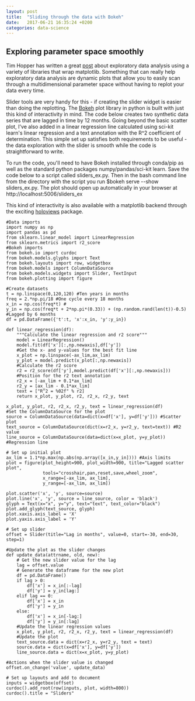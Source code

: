 ```yaml
---
layout: post
title:  "Sliding through the data with Bokeh"
date:   2017-06-21 16:35:24 +0200
categories: data-science
---
```

<script type="text/javascript" async
  src="https://cdn.mathjax.org/mathjax/latest/MathJax.js?config=TeX-MML-AM_CHTML">
</script>

## Exploring parameter space smoothly
Tim Hopper has written a great [post](http://pythonplot.com/) about exploratory data analysis using a
variety of libraries that wrap matplotlib. Something that can really help exploratory
data analysis are dynamic plots that allow you to easily scan through a multidimensional
parameter space without having to replot your data every time.  

Slider tools are very handy for this - if creating the slider widget is easier than
doing the replotting.  The [Bokeh](https://github.com/bokeh/bokeh) plot library in python is built with just this
kind of interactivity in mind.  The code below creates two synthetic data series
that are lagged in time by 12 months.  Going beyond the basic scatter plot, I've
also added in a linear regression line calculated using sci-kit learn's linear regression
and a text annotation with the R^2 coefficient of determination. This simple
set up satisfies both requirements to be useful - the data exploration with the
slider is smooth while the code is straightforward to write.

To run the code, you'll need to have Bokeh installed through conda/pip
as well as the standard python packages numpy/pandas/sci-kit learn.
Save the code below to a script called sliders_ex.py.  Then
in the bash command line from the directory with the script you run $bokeh serve --show sliders_ex.py.  The plot should
open up automatically in your browser at http://localhost:5006/sliders_ex

This kind of interactivity is also available with a matplotlib backend through the
exciting [holoviews](holoviews.org) package.
```
#Data imports
import numpy as np
import pandas as pd
from sklearn.linear_model import LinearRegression
from sklearn.metrics import r2_score
#Bokeh imports
from bokeh.io import curdoc
from bokeh.models.glyphs import Text
from bokeh.layouts import row, widgetbox
from bokeh.models import ColumnDataSource
from bokeh.models.widgets import Slider, TextInput
from bokeh.plotting import figure

#Create datasets
t = np.linspace(0,120,120) #Ten years in months
freq = 2.*np.pi/18 #One cycle every 18 months
x_in = np.cos(freq*t) #
y_in = np.cos(freq*t + 2*np.pi*(0.33)) + (np.random.rand(len(t))-0.5) #Lagged by 6 months
df = pd.DataFrame({'t':t, 'x':x_in, 'y':y_in})

def linear_regression(df):
    """Calculate the linear regression and r2 score"""
    model = LinearRegression()
    model.fit(df['x'][:,np.newaxis],df['y'])
    #Get the x- and y-values for the best fit line
    x_plot = np.linspace(-ax_lim,ax_lim)
    y_plot = model.predict(x_plot[:,np.newaxis])
    #Calculate the r2 score
    r2 = r2_score(df['y'],model.predict(df['x'][:,np.newaxis]))
    #Position for the r2 text annotation
    r2_x = [-ax_lim + 0.1*ax_lim]
    r2_y = [ax_lim - 0.1*ax_lim]
    text = ["R^2 = %02f" % r2]
    return x_plot, y_plot, r2, r2_x, r2_y, text

x_plot, y_plot, r2, r2_x, r2_y, text = linear_regression(df)
#Set the ColumnDataSource for the plot
source = ColumnDataSource(data=dict(x=df['x'], y=df['y'])) #Scatter plot
text_source = ColumnDataSource(dict(x=r2_x, y=r2_y, text=text)) #R2 value
line_source = ColumnDataSource(data=dict(x=x_plot, y=y_plot)) #Regression line

# Set up initial plot
ax_lim = 1.1*np.max(np.abs(np.array([x_in,y_in]))) #Axis limits
plot = figure(plot_height=900, plot_width=900, title="Lagged scatter plot",
              tools="crosshair,pan,reset,save,wheel_zoom",
              x_range=[-ax_lim, ax_lim],
              y_range=[-ax_lim, ax_lim])

plot.scatter('x', 'y', source=source)
plot.line('x', 'y', source = line_source, color = 'black')
glyph = Text(x="x", y="y", text="text", text_color="black")
plot.add_glyph(text_source, glyph)
plot.xaxis.axis_label = 'X'
plot.yaxis.axis_label = 'Y'

# Set up slider
offset = Slider(title="Lag in months", value=0, start=-30, end=30, step=1)

#Update the plot as the slider changes
def update_data(attrname, old, new):
    # Get the new slider value for the lag
    lag = offset.value
    # Generate the dataframe for the new plot
    df = pd.DataFrame()
    if lag > 0:
        df['x'] = x_in[:-lag]
        df['y'] = y_in[lag:]
    elif lag == 0:
        df['x'] = x_in
        df['y'] = y_in
    else:
        df['x'] = x_in[-lag:]
        df['y'] = y_in[:lag]
    #Update the linear regression values
    x_plot, y_plot, r2, r2_x, r2_y, text = linear_regression(df)
    #Update the plot
    text_source.data = dict(x=r2_x, y=r2_y, text = text)
    source.data = dict(x=df['x'], y=df['y'])
    line_source.data = dict(x=x_plot, y=y_plot)

#Actions when the slider value is changed
offset.on_change('value', update_data)

# Set up layouts and add to document
inputs = widgetbox(offset)
curdoc().add_root(row(inputs, plot, width=800))
curdoc().title = "Sliders"
```
